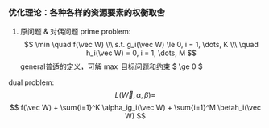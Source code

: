 ### 优化理论：各种各样的资源要素的权衡取舍
1. 原问题 & 对偶问题
prime problem:
$$ \min \quad f(\vec W) \\\ s.t. g_i(\vec W) \le 0, i = 1, \dots, K  \\\ \quad h_i(\vec W) = 0, i = 1, \dots, M $$
general普适的定义，可解 $\max$ 目标问题和约束 $ \ge 0 $

dual problem: 
$$ L(\vec W, \alpha, \beta) = $$
$$ f(\vec W) + \sum{i=1}^K \alpha_ig_i(\vec W) + \sum{i=1}^M \betah_i(\vec W) $$
